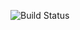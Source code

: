 ![Build Status](https://github.com/Singha2/gh-actions-demo/actions/workflows/workflow.yml/badge.svg)